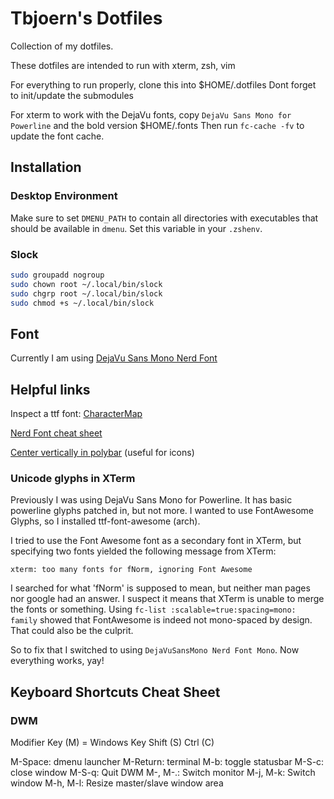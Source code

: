 # Tbjoern's Dotfiles

Collection of my dotfiles.

These dotfiles are intended to run with xterm, zsh, vim

For everything to run properly, clone this into $HOME/.dotfiles
Dont forget to init/update the submodules

For xterm to work with the DejaVu fonts, copy `DejaVu Sans Mono for Powerline` and the bold version $HOME/.fonts
Then run `fc-cache -fv` to update the font cache.

## Installation

### Desktop Environment

Make sure to set `DMENU_PATH` to contain all directories with executables that should be available in `dmenu`.
Set this variable in your `.zshenv`.

### Slock

```bash
sudo groupadd nogroup
sudo chown root ~/.local/bin/slock
sudo chgrp root ~/.local/bin/slock
sudo chmod +s ~/.local/bin/slock
```

## Font

Currently I am using [DejaVu Sans Mono Nerd Font](https://github.com/ryanoasis/nerd-fonts/blob/master/patched-fonts/DejaVuSansMono/Regular/complete/DejaVu%20Sans%20Mono%20Nerd%20Font%20Complete%20Mono.ttf)

## Helpful links

Inspect a ttf font: [CharacterMap](http://mathew-kurian.github.io/CharacterMap/)

[Nerd Font cheat sheet](https://www.nerdfonts.com/cheat-sheet)

[Center vertically in polybar](https://github.com/polybar/polybar/issues/478) (useful for icons)

### Unicode glyphs in XTerm

Previously I was using DejaVu Sans Mono for Powerline. It has basic powerline glyphs patched in, but not more. I wanted to use FontAwesome Glyphs, so I installed ttf-font-awesome (arch). 

I tried to use the Font Awesome font as a secondary font in XTerm, but specifying two fonts yielded the following message from XTerm:
```
xterm: too many fonts for fNorm, ignoring Font Awesome
```
I searched for what 'fNorm' is supposed to mean, but neither man pages nor google had an answer. I suspect it means that XTerm is unable to merge the fonts or something.
Using `fc-list :scalable=true:spacing=mono: family` showed that FontAwesome is indeed not mono-spaced by design. That could also be the culprit.

So to fix that I switched to using `DejaVuSansMono Nerd Font Mono`. Now everything works, yay!

## Keyboard Shortcuts Cheat Sheet

### DWM

Modifier Key (M) = Windows Key
Shift (S)
Ctrl (C)

M-Space: dmenu launcher
M-Return: terminal
M-b: toggle statusbar
M-S-c: close window
M-S-q: Quit DWM
M-, M-.: Switch monitor
M-j, M-k: Switch window
M-h, M-l: Resize master/slave window area

